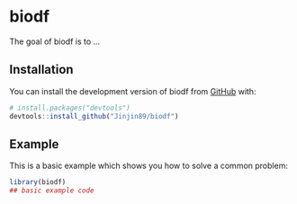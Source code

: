 
# biodf

<!-- badges: start -->
<!-- badges: end -->

The goal of biodf is to ...

## Installation

You can install the development version of biodf from [GitHub](https://github.com/) with:

``` r
# install.packages("devtools")
devtools::install_github("Jinjin89/biodf")
```

## Example

This is a basic example which shows you how to solve a common problem:

``` r
library(biodf)
## basic example code
```
